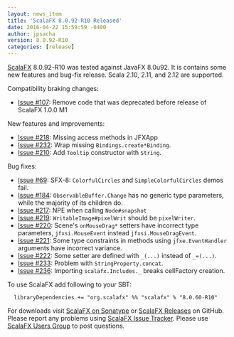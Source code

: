 ```yaml
---
layout: news_item
title: 'ScalaFX 8.0.92-R10 Released'
date: 2016-04-22 15:59:59 -0400
author: jpsacha
version: 8.0.92-R10
categories: [release]
---
```


[ScalaFX][1] 8.0.92-R10 was tested against JavaFX 8.0u92.
It is contains some new features and bug-fix release. Scala 2.10, 2.11, and 2.12 are supported.

Compatibility braking changes:

* [Issue #107][107]: Remove code that was deprecated before release of ScalaFX 1.0.0 M1

New features and improvements:

* [Issue #218][218]: Missing access methods in JFXApp
* [Issue #232][232]: Wrap missing `Bindings.create*Binding`.
* [Issue #210][210]: Add `Tooltip` constructor with `String`.

Bug fixes:

* [Issue #69][69]: SFX-8: `ColorfulCircles` and `SimpleColorfulCircles` demos fail.
* [Issue #184][184]: `ObservableBuffer.Change` has no generic type parameters, while the majority of its children do.
* [Issue #217][217]: NPE when calling `Node#snapshot`
* [Issue #219][219]: `WritableImage#pixelWrit` should be `pixelWriter`.
* [Issue #220][220]: Scene's `onMouseDrag*` setters have incorrect type parameters, `jfxsi.MouseEvent` instead `jfxsi.MouseDragEvent`.
* [Issue #221][221]: Some type constraints in methods using `jfxe.EventHandler` arguments have incorrect variance.
* [Issue #222][222]: Some setter are defined with `_(...)` instead of `_=(...)`.
* [Issue #233][233]: Problem with `StringProperty.concat`.
* [Issue #236][236]: Importing `scalafx.Includes._` breaks cellFactory creation.


To use ScalaFX add following to your SBT:

      libraryDependencies += "org.scalafx" %% "scalafx" % "8.0.60-R10"

For downloads visit [ScalaFX on Sonatype][2] or [ScalaFX Releases][3] on GitHub. 
Please report any problems using [ScalaFX Issue Tracker][4]. 
Please use [ScalaFX Users Group][5] to post questions. 

[1]: http://scalafx.org
[2]: http://search.maven.org/#search&#124;ga&#124;1&#124;scalafx
[3]: https://github.com/scalafx/scalafx/releases
[4]: https://github.com/scalafx/scalafx/issues
[5]: https://groups.google.com/forum/#!forum/scalafx-users
[69]: https://github.com/scalafx/scalafx/issues/69
[107]: https://github.com/scalafx/scalafx/issues/107
[184]: https://github.com/scalafx/scalafx/issues/184
[210]: https://github.com/scalafx/scalafx/issues/210
[217]: https://github.com/scalafx/scalafx/issues/217
[218]: https://github.com/scalafx/scalafx/issues/218
[219]: https://github.com/scalafx/scalafx/issues/219
[220]: https://github.com/scalafx/scalafx/issues/220
[221]: https://github.com/scalafx/scalafx/issues/221
[222]: https://github.com/scalafx/scalafx/issues/222
[232]: https://github.com/scalafx/scalafx/issues/232
[233]: https://github.com/scalafx/scalafx/issues/233
[236]: https://github.com/scalafx/scalafx/issues/236